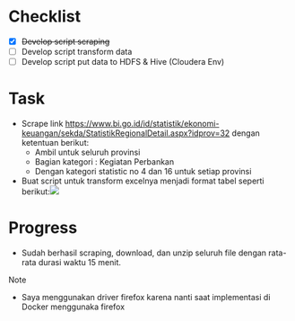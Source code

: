 # Checklist

- [x] ~~Develop script scraping~~
- [ ] Develop script transform data
- [ ] Develop script put data to HDFS & Hive (Cloudera Env)

# Task

- Scrape link https://www.bi.go.id/id/statistik/ekonomi-keuangan/sekda/StatistikRegionalDetail.aspx?idprov=32 dengan ketentuan berikut:
  - Ambil untuk seluruh provinsi
  - Bagian kategori : Kegiatan Perbankan
  - Dengan kategori statistic no 4 dan 16 untuk setiap provinsi
- Buat script untuk transform excelnya menjadi format tabel seperti berikut:![](https://i.imgur.com/sscTMxW.png)

# Progress

- Sudah berhasil scraping, download, dan unzip seluruh file dengan rata-rata durasi waktu 15 menit.

> [!NOTE]
>
> - Saya menggunakan driver firefox karena nanti saat implementasi di Docker menggunaka firefox
